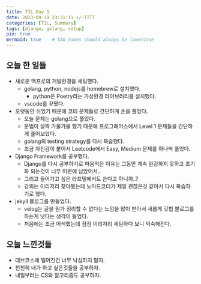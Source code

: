 ```yaml
---
title: TIL Day 1
date: 2023-09-19 23:31:11 +/-TTTT
categories: [TIL, Summary]
tags: [django, golang, setup]
pin: true
mermaid: true    # TAG names should always be lowercase
---
```


## 오늘 한 일들
- 새로운 맥프로의 개발환경을 세팅했다.
  + golang, python, nodejs를 homebrew로 설치했다.
    * python은 Poetry라는 가상환경 라이브러리를 설치했다.
  + vscode를 꾸몄다.
- 오랫동안 쉬었기 때문에 코테 문제들로 간단하게 손을 풀었다.
  + 오늘 문제는 golang으로 풀었다.
  + 문법이 살짝 가물가물 했기 때문에 프로그래머스에서 Level 1 문제들을 간단하게 풀어보았다.
  + golang의 testing strategy를 다시 복습했다.
  + 조금 자신감이 붙어서 Leetcode에서 Easy, Medium 문제를 하나씩 풀었다.
- Django Framework를 공부했다.
  + Django를 다시 공부하기로 마음먹은 이유는 그동안 계속 완강하지 못하고 초기화 되는것이 너무 미련에 남았어서..
  + 그리고 들어가고 싶은 라프텔에서도 쓴다고 하니까..?
  + 강의는 이리저리 찾아봤는데 노마드코더가 제일 괜찮은것 같아서 다시 복습하기로 했다.
- jekyll 블로그를 만들었다.
  + velog는 글을 뭔가 정리할 수 없다는 느낌을 많이 받아서 새롭게 깃헙 블로그를 파는게 낫다는 생각이 들었다.
  + 처음에는 조금 어색했는데 점점 이리저리 세팅하다 보니 익숙해진다.

## 오늘 느낀것들
- 데브코스에 떨어진건 너무 낙심하지 말자.
- 천천히 내가 하고 싶은것들을 공부하자.
- 내일부터는 CS와 알고리즘도 공부하자.